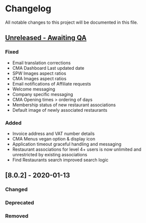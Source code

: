 # Changelog
All notable changes to this project will be documented in this file.

## [Unreleased - Awaiting QA]

### Fixed 
- Email translation corrections
- CMA Dashboard Last updated date
- SPW Images aspect ratios
- CMA Images aspect ratios
- Email notifications of Affiliate requests
- Welcome messaging
- Company specific messaging
- CMA Opening times > ordering of days
- Membership status of new restaurant associations
- Default image of newly associated restaurants

### Added
- Invoice address and VAT number details
- CMA Menus vegan option & display icon
- Application timeout graceful handling and messaging
- Restaurant associations for level 4+ users is now unlimited and unrestricted by existing associations
- Find Restaurants search improved search logic
 


## [8.0.2] - 2020-01-13

### Changed
### Deprecated
### Removed

[Unreleased - Awaiting QA]: https://rc-app-cma-staging.herokuapp.com/
[Mingus 8.0.2]: https://github.com/RDLtd/rc-app-cma/compare/master...Mingus


